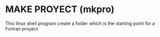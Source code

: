 # MAKE PROYECT (mkpro)

This linux shell program create a folder which is the starting point for a Fortran proyect.
